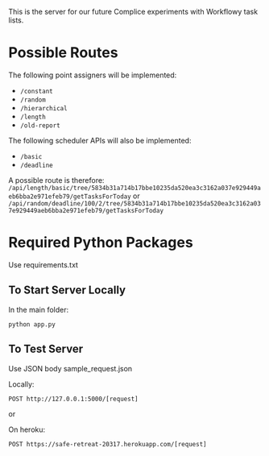 This is the server for our future Complice experiments with Workflowy task lists.

# Possible Routes

The following point assigners will be implemented:

* `/constant`
* `/random`
* `/hierarchical`
* `/length`
* `/old-report`

The following scheduler APIs will also be implemented:

* `/basic`
* `/deadline`

A possible route is therefore:
`/api/length/basic/tree/5834b31a714b17bbe10235da520ea3c3162a037e929449aeb6bba2e971efeb79/getTasksForToday`
or 
`/api/random/deadline/100/2/tree/5834b31a714b17bbe10235da520ea3c3162a037e929449aeb6bba2e971efeb79/getTasksForToday`

# Required Python Packages

Use requirements.txt


## To Start Server Locally

In the main folder:

```
python app.py
```

## To Test Server

Use JSON body sample_request.json

Locally:

```
POST http://127.0.0.1:5000/[request]
```

or 

On heroku:

```
POST https://safe-retreat-20317.herokuapp.com/[request]

```
